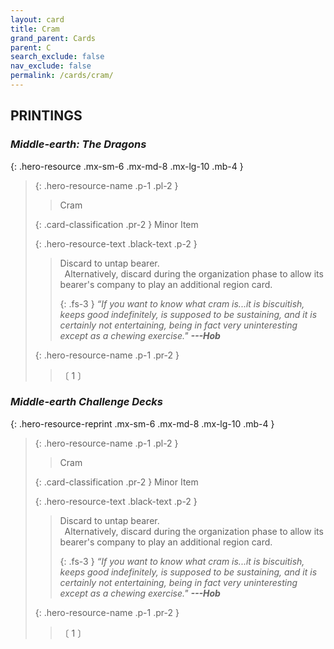 ```yaml
---
layout: card
title: Cram
grand_parent: Cards
parent: C
search_exclude: false
nav_exclude: false
permalink: /cards/cram/
---
```


## PRINTINGS


### _Middle-earth: The Dragons_

{: .hero-resource .mx-sm-6 .mx-md-8 .mx-lg-10 .mb-4 }
> {: .hero-resource-name .p-1 .pl-2 }
> > <div class="card-mp"></div>
> > <div class="card-name">Cram</div>
>
> {: .card-classification .pr-2 }
> Minor Item
>
> {: .hero-resource-text .black-text .p-2 }
> > Discard to untap bearer. <br>&ensp;Alternatively, discard during the organization phase to allow its bearer's company to play an additional region card. 
> > 
> > {: .fs-3 } 
> > _“If you want to know what cram is...it is biscuitish, keeps good indefinitely, is supposed to be sustaining, and it is certainly not entertaining, being in fact very uninteresting except as a chewing exercise."_ ***---&#65279;Hob*** 
> 
> {: .hero-resource-name .p-1 .pr-2 }
> > <div class="card-shield"></div>
> > <div class="card-corruption">〔 1 〕</div>

### _Middle-earth Challenge Decks_

{: .hero-resource-reprint .mx-sm-6 .mx-md-8 .mx-lg-10 .mb-4 }
> {: .hero-resource-name .p-1 .pl-2 }
> > <div class="card-mp"></div>
> > <div class="card-name">Cram</div>
>
> {: .card-classification .pr-2 }
> Minor Item
>
> {: .hero-resource-text .black-text .p-2 }
> > Discard to untap bearer. <br>&ensp;Alternatively, discard during the organization phase to allow its bearer's company to play an additional region card. 
> > 
> > {: .fs-3 } 
> > _“If you want to know what cram is...it is biscuitish, keeps good indefinitely, is supposed to be sustaining, and it is certainly not entertaining, being in fact very uninteresting except as a chewing exercise."_ ***---&#65279;Hob*** 
> 
> {: .hero-resource-name .p-1 .pr-2 }
> > <div class="card-shield"></div>
> > <div class="card-corruption">〔 1 〕</div>
